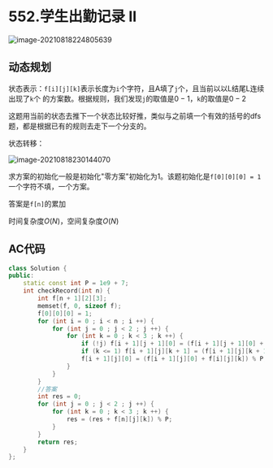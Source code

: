 # 552.学生出勤记录 II

![image-20210818224805639](https://gitee.com/xddadd/cloud-image/raw/master/master/20210818224812.png)

## 动态规划

状态表示：`f[i][j][k]`表示长度为`i`个字符，且A填了`j`个，且当前以以L结尾L连续出现了`k`个  的方案数。根据规则，我们发现`j`的取值是$0-1$，`k`的取值是$0-2$

这题用当前的状态去推下一个状态比较好推，类似与之前填一个有效的括号的dfs题，都是根据已有的规则去走下一个分支的。

状态转移：

![image-20210818230144070](https://gitee.com/xddadd/cloud-image/raw/master/master/20210818230144.png)

求方案的初始化一般是初始化"零方案"初始化为1。该题初始化是`f[0][0][0] = 1`一个字符不填，一个方案。

答案是`f[n]`的累加

时间复杂度$O(N)$，空间复杂度$O(N)$

## AC代码

```cpp
class Solution {
public:
    static const int P = 1e9 + 7;
    int checkRecord(int n) {
        int f[n + 1][2][3];
        memset(f, 0, sizeof f);
        f[0][0][0] = 1;
        for (int i = 0 ; i < n ; i ++) {
            for (int j = 0 ; j < 2 ; j ++) {
                for (int k = 0 ; k < 3 ; k ++) {
                    if (!j) f[i + 1][j + 1][0] = (f[i + 1][j + 1][0] + f[i][j][k]) % P;
                    if (k <= 1) f[i + 1][j][k + 1] = (f[i + 1][j][k + 1] + f[i][j][k]) % P;
                    f[i + 1][j][0] = (f[i + 1][j][0] + f[i][j][k]) % P;
                }
            }
        }
        //答案
        int res = 0;
        for (int j = 0 ; j < 2 ; j ++) {
            for (int k = 0 ; k < 3 ; k ++) {
                res = (res + f[n][j][k]) % P;
            }
        }
        return res;
    }
};
```

